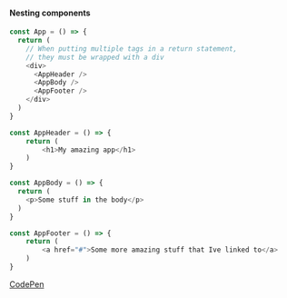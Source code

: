 #### Nesting components

```js
const App = () => {
  return (
    // When putting multiple tags in a return statement,
    // they must be wrapped with a div
    <div>
      <AppHeader />
      <AppBody />
      <AppFooter />
    </div>
  )
}

const AppHeader = () => {
    return (
        <h1>My amazing app</h1>
    )
}

const AppBody = () => {
  return (
    <p>Some stuff in the body</p>
  )
}

const AppFooter = () => {
    return (
        <a href="#">Some more amazing stuff that Ive linked to</a>
    )
}
```

[CodePen](https://codepen.io/berkmolla/pen/wqByGx)
